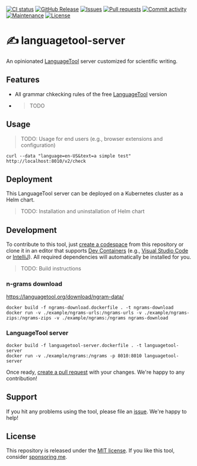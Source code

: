 [![CI status](https://img.shields.io/github/actions/workflow/status/janheinrichmerker/languagetool-server/ci.yml?branch=master&style=flat-square)](https://github.com/janheinrichmerker/languagetool-server/actions/workflows/ci.yml)
[![GitHub Release](https://img.shields.io/github/v/release/janheinrichmerker/languagetool-server?style=flat-square)](https://github.com/janheinrichmerker/languagetool-server/releases)
[![Issues](https://img.shields.io/github/issues/janheinrichmerker/languagetool-server?style=flat-square)](https://github.com/janheinrichmerker/languagetool-server/issues)
[![Pull requests](https://img.shields.io/github/issues-pr/janheinrichmerker/languagetool-server?style=flat-square)](https://github.com/janheinrichmerker/languagetool-server/pulls)
[![Commit activity](https://img.shields.io/github/commit-activity/m/janheinrichmerker/languagetool-server?style=flat-square)](https://github.com/janheinrichmerker/languagetool-server/commits)
[![Maintenance](https://img.shields.io/maintenance/yes/2024?style=flat-square)](https://github.com/janheinrichmerker/languagetool-server/graphs/contributors)
[![License](https://img.shields.io/github/license/janheinrichmerker/languagetool-server?style=flat-square)](LICENSE)

# ✍️ languagetool-server

An opinionated [LanguageTool](https://languagetool.org/) server customized for scientific writing.

## Features

- All grammar chkecking rules of the free [LanguageTool](https://languagetool.org/) version
- > TODO

## Usage

> TODO: Usage for end users (e.g., browser extensions and configuration)

```shell
curl --data "language=en-US&text=a simple test" http://localhost:8010/v2/check
```

## Deployment

This LanguageTool server can be deployed on a Kubernetes cluster as a Helm chart.

> TODO: Installation and uninstallation of Helm chart

## Development

To contribute to this tool, just [create a codespace](https://codespaces.new/janheinrichmerker/languagetool-server) from this repository or clone it in an editor that supports [Dev Containers](https://containers.dev/) (e.g., [Visual Studio Code](https://code.visualstudio.com/learn/develop-cloud/containers) or [IntelliJ](https://www.jetbrains.com/help/idea/connect-to-devcontainer.html)).
All required dependencies will automatically be installed for you.

> TODO: Build instructions

### n-grams download

<https://languagetool.org/download/ngram-data/>

```shell
docker build -f ngrams-download.dockerfile . -t ngrams-download
docker run -v ./example/ngrams-urls:/ngrams-urls -v ./example/ngrams-zips:/ngrams-zips -v ./example/ngrams:/ngrams ngrams-download
```

### LanguageTool server

```shell
docker build -f languagetool-server.dockerfile . -t languagetool-server
docker run -v ./example/ngrams:/ngrams -p 8010:8010 languagetool-server
```

Once ready, [create a pull request](https://github.com/janheinrichmerker/languagetool-server/compare) with your changes. We're happy to any contribution!

## Support

If you hit any problems using the tool, please file an [issue](https://github.com/janheinrichmerker/languagetool-server/issues). We're happy to help!

## License

This repository is released under the [MIT license](LICENSE).
If you like this tool, consider [sponsoring me](https://github.com/sponsors/heinrichreimer).
